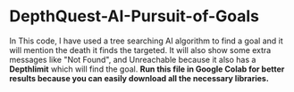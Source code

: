 # DepthQuest-AI-Pursuit-of-Goals
In This code, I have used a tree searching AI algorithm to find a goal and it will mention the death it finds the targeted. It will also show some extra messages like "Not Found", and Unreachable because it also has a **Depthlimit** which will find the goal.
**Run this file in Google Colab for better results because you can easily download all the necessary libraries.**
